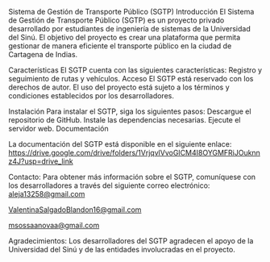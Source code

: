 Sistema de Gestión de Transporte Público
 (SGTP)
Introducción
El Sistema de Gestión de Transporte Público (SGTP) es un proyecto privado desarrollado por estudiantes de ingeniería de sistemas de la Universidad del Sinú. El objetivo del proyecto es crear una plataforma que permita gestionar de manera eficiente el transporte público en la ciudad de Cartagena de Indias.

Características
El SGTP cuenta con las siguientes características:
Registro y seguimiento de rutas y vehículos. Acceso
El SGTP está reservado con los derechos de autor. El uso del proyecto está sujeto a los términos y condiciones establecidos por los desarrolladores.

Instalación
Para instalar el SGTP, siga los siguientes pasos:
Descargue el repositorio de GitHub. Instale las dependencias necesarias. Ejecute el servidor web. Documentación

La documentación del SGTP está disponible en el siguiente enlace:
https://drive.google.com/drive/folders/1VrjqvlVvoGICM4I8OYGMFRiJOuknnz4J?usp=drive_link

Contacto:
Para obtener más información sobre el SGTP, comuníquese con los desarrolladores a través del siguiente correo electrónico:
aleja13258@gmail.com   

ValentinaSalgadoBlandon16@gmail.com

msossaanovaa@gmail.com

Agradecimientos:
Los desarrolladores del SGTP agradecen el apoyo de la Universidad del Sinú y de las entidades involucradas en el proyecto.

